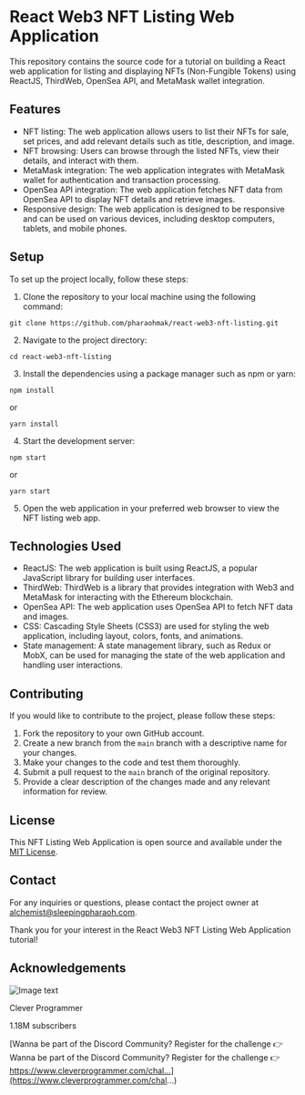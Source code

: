 # React Web3 NFT Listing Web Application

This repository contains the source code for a tutorial on building a React web application for listing and displaying NFTs (Non-Fungible Tokens) using ReactJS, ThirdWeb, OpenSea API, and MetaMask wallet integration.

## Features

- NFT listing: The web application allows users to list their NFTs for sale, set prices, and add relevant details such as title, description, and image.
- NFT browsing: Users can browse through the listed NFTs, view their details, and interact with them.
- MetaMask integration: The web application integrates with MetaMask wallet for authentication and transaction processing.
- OpenSea API integration: The web application fetches NFT data from OpenSea API to display NFT details and retrieve images.
- Responsive design: The web application is designed to be responsive and can be used on various devices, including desktop computers, tablets, and mobile phones.

## Setup

To set up the project locally, follow these steps:

1. Clone the repository to your local machine using the following command:
```
git clone https://github.com/pharaohmak/react-web3-nft-listing.git
```
2. Navigate to the project directory:
```
cd react-web3-nft-listing
```
3. Install the dependencies using a package manager such as npm or yarn:
```
npm install
```
or
```
yarn install
```
4. Start the development server:
```
npm start
```
or
```
yarn start
```
5. Open the web application in your preferred web browser to view the NFT listing web app.

## Technologies Used

- ReactJS: The web application is built using ReactJS, a popular JavaScript library for building user interfaces.
- ThirdWeb: ThirdWeb is a library that provides integration with Web3 and MetaMask for interacting with the Ethereum blockchain.
- OpenSea API: The web application uses OpenSea API to fetch NFT data and images.
- CSS: Cascading Style Sheets (CSS3) are used for styling the web application, including layout, colors, fonts, and animations.
- State management: A state management library, such as Redux or MobX, can be used for managing the state of the web application and handling user interactions.

## Contributing

If you would like to contribute to the project, please follow these steps:

1. Fork the repository to your own GitHub account.
2. Create a new branch from the `main` branch with a descriptive name for your changes.
3. Make your changes to the code and test them thoroughly.
4. Submit a pull request to the `main` branch of the original repository.
5. Provide a clear description of the changes made and any relevant information for review.

## License

This NFT Listing Web Application is open source and available under the [MIT License](LICENSE).

## Contact

For any inquiries or questions, please contact the project owner at [alchemist@sleepingpharaoh.com](mailto:alchemist@sleepingpharaoh.com).

Thank you for your interest in the React Web3 NFT Listing Web Application tutorial!


## Acknowledgements

![Image text](https://yt3.ggpht.com/ytc/AMLnZu_GS4vuibuZjr4ZBgVr97RrriUQrrhqeyWQWqMYfQ=s176-c-k-c0x00ffffff-no-rj)

Clever Programmer

1.18M subscribers

[Wanna be part of the Discord Community? Register for the challenge 👉  Wanna be part of the Discord Community? Register for the challenge 👉  https://www.cleverprogrammer.com/chal...](https://www.cleverprogrammer.com/chal...)

